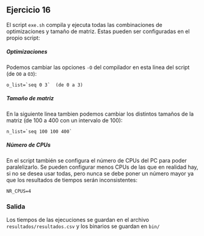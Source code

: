 ## Ejercicio 16

El script `exe.sh` compila y ejecuta todas las combinaciones de optimizaciones y tamaño de matriz. Estas pueden ser configuradas en el propio script:

##### Optimizaciones

Podemos cambiar las opciones `-O` del compilador en esta linea del script (de `O0` a `O3`):
```
o_list=`seq 0 3`  (de 0 a 3)
```

##### Tamaño de matriz

En la siguiente linea tambien podemos cambiar los distintos tamaños de la matriz (de 100 a 400 con un intervalo de 100):
```
n_list=`seq 100 100 400`
```

##### Número de CPUs

En el script también se configura el número de CPUs del PC para poder paralelizarlo. Se pueden configurar menos CPUs de las que en realidad hay, si no se desea usar todas, pero nunca se debe poner un número mayor ya que los resultados de tiempos serán inconsistentes:
```
NR_CPUS=4
```

### Salida

Los tiempos de las ejecuciones se guardan en el archivo `resultados/resultados.csv` y los binarios se guardan en `bin/`
